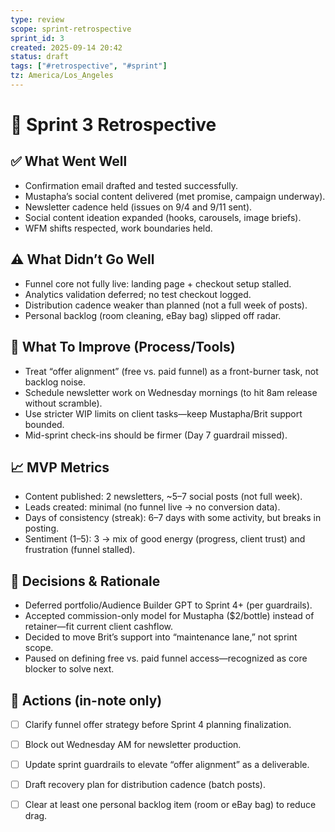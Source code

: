 ```yaml
---
type: review
scope: sprint-retrospective
sprint_id: 3
created: 2025-09-14 20:42
status: draft
tags: ["#retrospective", "#sprint"]
tz: America/Los_Angeles
---
```


# 🔁 Sprint 3 Retrospective

## ✅ What Went Well
- Confirmation email drafted and tested successfully.
- Mustapha’s social content delivered (met promise, campaign underway).
- Newsletter cadence held (issues on 9/4 and 9/11 sent).
- Social content ideation expanded (hooks, carousels, image briefs).
- WFM shifts respected, work boundaries held.

## ⚠️ What Didn’t Go Well
- Funnel core not fully live: landing page + checkout setup stalled.
- Analytics validation deferred; no test checkout logged.
- Distribution cadence weaker than planned (not a full week of posts).
- Personal backlog (room cleaning, eBay bag) slipped off radar.

## 🔧 What To Improve (Process/Tools)
- Treat “offer alignment” (free vs. paid funnel) as a front-burner task, not backlog noise.
- Schedule newsletter work on Wednesday mornings (to hit 8am release without scramble).
- Use stricter WIP limits on client tasks—keep Mustapha/Brit support bounded.
- Mid-sprint check-ins should be firmer (Day 7 guardrail missed).

## 📈 MVP Metrics
- Content published: 2 newsletters, ~5–7 social posts (not full week).
- Leads created: minimal (no funnel live → no conversion data).
- Days of consistency (streak): 6–7 days with some activity, but breaks in posting.
- Sentiment (1–5): 3 → mix of good energy (progress, client trust) and frustration (funnel stalled).

## 🧭 Decisions & Rationale
- Deferred portfolio/Audience Builder GPT to Sprint 4+ (per guardrails).
- Accepted commission-only model for Mustapha ($2/bottle) instead of retainer—fit current client cashflow.
- Decided to move Brit’s support into “maintenance lane,” not sprint scope.
- Paused on defining free vs. paid funnel access—recognized as core blocker to solve next.

## 📌 Actions (in-note only)
- [ ] Clarify funnel offer strategy before Sprint 4 planning finalization.
- [ ] Block out Wednesday AM for newsletter production.
- [ ] Update sprint guardrails to elevate “offer alignment” as a deliverable.
- [ ] Draft recovery plan for distribution cadence (batch posts).
- [ ] Clear at least one personal backlog item (room or eBay bag) to reduce drag.


